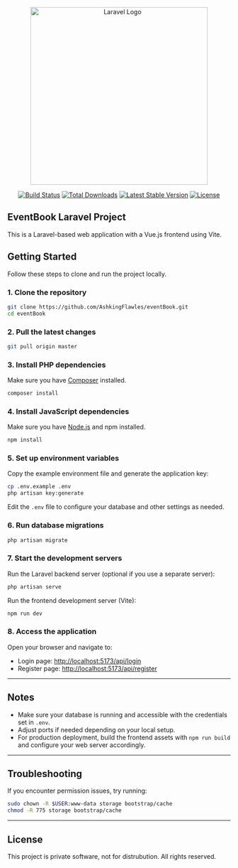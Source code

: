 <p align="center"><a href="https://laravel.com" target="_blank"><img src="https://raw.githubusercontent.com/laravel/art/master/logo-lockup/5%20SVG/2%20CMYK/1%20Full%20Color/laravel-logolockup-cmyk-red.svg" width="400" alt="Laravel Logo"></a></p>

<p align="center">
<a href="https://github.com/laravel/framework/actions"><img src="https://github.com/laravel/framework/workflows/tests/badge.svg" alt="Build Status"></a>
<a href="https://packagist.org/packages/laravel/framework"><img src="https://img.shields.io/packagist/dt/laravel/framework" alt="Total Downloads"></a>
<a href="https://packagist.org/packages/laravel/framework"><img src="https://img.shields.io/packagist/v/laravel/framework" alt="Latest Stable Version"></a>
<a href="https://packagist.org/packages/laravel/framework"><img src="https://img.shields.io/packagist/l/laravel/framework" alt="License"></a>
</p>

## EventBook Laravel Project

This is a Laravel-based web application with a Vue.js frontend using Vite.

## Getting Started

Follow these steps to clone and run the project locally.

### 1. Clone the repository

```bash
git clone https://github.com/AshkingFlawles/eventBook.git
cd eventBook
```

### 2. Pull the latest changes

```bash
git pull origin master
```

### 3. Install PHP dependencies

Make sure you have [Composer](https://getcomposer.org/) installed.

```bash
composer install
```

### 4. Install JavaScript dependencies

Make sure you have [Node.js](https://nodejs.org/) and npm installed.

```bash
npm install
```

### 5. Set up environment variables

Copy the example environment file and generate the application key:

```bash
cp .env.example .env
php artisan key:generate
```

Edit the `.env` file to configure your database and other settings as needed.

### 6. Run database migrations

```bash
php artisan migrate
```

### 7. Start the development servers

Run the Laravel backend server (optional if you use a separate server):

```bash
php artisan serve
```

Run the frontend development server (Vite):

```bash
npm run dev
```

### 8. Access the application

Open your browser and navigate to:

- Login page: [http://localhost:5173/api/login](http://localhost:5173/api/login)
- Register page: [http://localhost:5173/api/register](http://localhost:5173/api/register)

---

## Notes

- Make sure your database is running and accessible with the credentials set in `.env`.
- Adjust ports if needed depending on your local setup.
- For production deployment, build the frontend assets with `npm run build` and configure your web server accordingly.

---

## Troubleshooting

If you encounter permission issues, try running:

```bash
sudo chown -R $USER:www-data storage bootstrap/cache
chmod -R 775 storage bootstrap/cache
```

---

## License

This project is private software, not for distrubution. 
All rights reserved.
